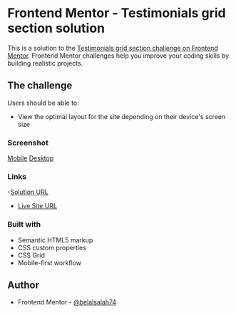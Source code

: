 # Frontend Mentor - Testimonials grid section solution

This is a solution to the [Testimonials grid section challenge on Frontend Mentor](https://www.frontendmentor.io/challenges/testimonials-grid-section-Nnw6J7Un7). Frontend Mentor challenges help you improve your coding skills by building realistic projects.

## The challenge

Users should be able to:

- View the optimal layout for the site depending on their device's screen size

### Screenshot

[Mobile](./images/sc-mobile.png)
[Desktop](./images/sc-desktop.png)

### Links

-[Solution URL](https://www.frontendmentor.io/solutions/testimonials-grid-section-5LnXgXVjOx)

- [Live Site URL](https://belalsalah74.github.io/testimonials-grid-section/)

### Built with

- Semantic HTML5 markup
- CSS custom properties
- CSS Grid
- Mobile-first workflow

## Author

- Frontend Mentor - [@belalsalah74](https://www.frontendmentor.io/profile/belalsalah74)
